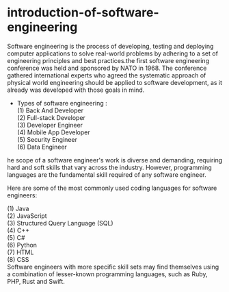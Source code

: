 # introduction-of-software-engineering

Software engineering is the process of developing, testing and deploying computer applications to solve real-world problems by adhering to a set of engineering principles and 
best practices.the first software engineering conference was held and sponsored by NATO in 1968. The conference gathered international experts who agreed the systematic approach 
of physical world engineering should be applied to software development, as it already was developed with those goals in mind.<br>
* Types of software engineering :<br>
(1) Back And Developer<br>
(2) Full-stack Developer<br>
(3) Developer Engineer<br>
(4) Mobile App Developer<br>
(5) Security Engineer<br>
(6) Data Engineer<br>

he scope of a software engineer's work is diverse and demanding, requiring hard and soft skills that vary across the industry. However, programming languages are the fundamental
skill required of any software engineer.<br>

Here are some of the most commonly used coding languages for software engineers:<br>

(1) Java<br>
(2) JavaScript<br>
(3) Structured Query Language (SQL)<br>
(4) C++<br>
(5) C#<br>
(6) Python<br>
(7) HTML<br>
(8) CSS<br>
Software engineers with more specific skill sets may find themselves using a combination of lesser-known programming languages, such as Ruby, PHP, Rust and Swift.
